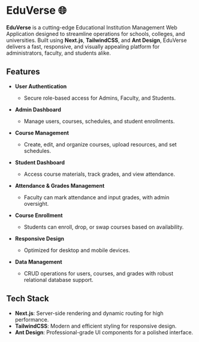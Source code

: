 # EduVerse 🌐  

**EduVerse** is a cutting-edge Educational Institution Management Web Application designed to streamline operations for schools, colleges, and universities. Built using **Next.js**, **TailwindCSS**, and **Ant Design**, EduVerse delivers a fast, responsive, and visually appealing platform for administrators, faculty, and students alike.  

## Features  
- **User Authentication**  
  - Secure role-based access for Admins, Faculty, and Students.  

- **Admin Dashboard**  
  - Manage users, courses, schedules, and student enrollments.  

- **Course Management**  
  - Create, edit, and organize courses, upload resources, and set schedules.  

- **Student Dashboard**  
  - Access course materials, track grades, and view attendance.  

- **Attendance & Grades Management**  
  - Faculty can mark attendance and input grades, with admin oversight.  

- **Course Enrollment**  
  - Students can enroll, drop, or swap courses based on availability.  

- **Responsive Design**  
  - Optimized for desktop and mobile devices.  

- **Data Management**  
  - CRUD operations for users, courses, and grades with robust relational database support.  

## Tech Stack  
- **Next.js**: Server-side rendering and dynamic routing for high performance.  
- **TailwindCSS**: Modern and efficient styling for responsive design.  
- **Ant Design**: Professional-grade UI components for a polished interface.  

